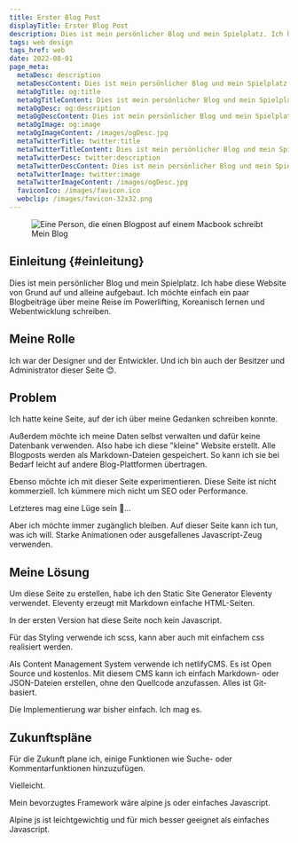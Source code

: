 ```yaml
---
title: Erster Blog Post
displayTitle: Erster Blog Post
description: Dies ist mein persönlicher Blog und mein Spielplatz. Ich habe diese Website von Grund auf und alleine aufgebaut. Ich möchte einfach ein paar Blogbeiträge über meine Reise im Powerlifting, Koreanisch lernen und Webentwicklung.
tags: web design
tags_href: web
date: 2022-08-01
page_meta:
  metaDesc: description
  metaDescContent: Dies ist mein persönlicher Blog und mein Spielplatz. Ich habe diese Website von Grund auf und alleine aufgebaut. Ich möchte einfach ein paar Blogbeiträge über meine Reise im Powerlifting, Koreanisch lernen und Webentwicklung schreiben.
  metaOgTitle: og:title
  metaOgTitleContent: Dies ist mein persönlicher Blog und mein Spielplatz. Ich habe diese Website von Grund auf und alleine aufgebaut. Ich möchte einfach ein paar Blogbeiträge über meine Reise im Powerlifting, Koreanisch lernen und Webentwicklung schreiben.
  metaOgDesc: og:description
  metaOgDescContent: Dies ist mein persönlicher Blog und mein Spielplatz. Ich habe diese Website von Grund auf und alleine aufgebaut. Ich möchte einfach ein paar Blogbeiträge über meine Reise im Powerlifting, Koreanisch lernen und Webentwicklung schreiben.
  metaOgImage: og:image
  metaOgImageContent: /images/ogDesc.jpg
  metaTwitterTitle: twitter:title
  metaTwitterTitleContent: Dies ist mein persönlicher Blog und mein Spielplatz. Ich habe diese Website von Grund auf und alleine aufgebaut. Ich möchte einfach ein paar Blogbeiträge über meine Reise im Powerlifting, Koreanisch lernen und Webentwicklung schreiben.
  metaTwitterDesc: twitter:description
  metaTwitterDescContent: Dies ist mein persönlicher Blog und mein Spielplatz. Ich habe diese Website von Grund auf und alleine aufgebaut. Ich möchte einfach ein paar Blogbeiträge über meine Reise im Powerlifting, Koreanisch lernen und Webentwicklung schreiben.
  metaTwitterImage: twitter:image
  metaTwitterImageContent: /images/ogDesc.jpg
  faviconIco: /images/favicon.ico
  webclip: /images/favicon-32x32.png
---
```


<figure>

<img src="/images/erster-blog-post/blog.jpg" alt="Eine Person, die einen Blogpost auf einem Macbook schreibt">
<figcaption>Mein Blog</figcaption>

</figure>

## Einleitung {#einleitung}

Dies ist mein persönlicher Blog und mein Spielplatz. Ich habe diese Website von Grund auf und alleine aufgebaut. Ich möchte einfach ein paar Blogbeiträge über meine Reise im Powerlifting, Koreanisch lernen und Webentwicklung schreiben.

## Meine Rolle

Ich war der Designer und der Entwickler. Und ich bin auch der Besitzer und Administrator dieser Seite 😊.

## Problem

Ich hatte keine Seite, auf der ich über meine Gedanken schreiben konnte.

Außerdem möchte ich meine Daten selbst verwalten und dafür keine Datenbank verwenden. Also habe ich diese "kleine" Website erstellt. Alle Blogposts werden als Markdown-Dateien gespeichert. So kann ich sie bei Bedarf leicht auf andere Blog-Plattformen übertragen.

Ebenso möchte ich mit dieser Seite experimentieren. Diese Seite ist nicht kommerziell. Ich kümmere mich nicht um SEO oder Performance.

Letzteres mag eine Lüge sein 🥸...

Aber ich möchte immer zugänglich bleiben.
Auf dieser Seite kann ich tun, was ich will. Starke Animationen oder ausgefallenes Javascript-Zeug verwenden.

## Meine Lösung

Um diese Seite zu erstellen, habe ich den Static Site Generator Eleventy verwendet. Eleventy erzeugt mit Markdown einfache HTML-Seiten.

In der ersten Version hat diese Seite noch kein Javascript.

Für das Styling verwende ich scss, kann aber auch mit einfachem css realisiert werden.

Als Content Management System verwende ich netlifyCMS. Es ist Open Source und kostenlos. Mit diesem CMS kann ich einfach Markdown- oder JSON-Dateien erstellen, ohne den Quellcode anzufassen. Alles ist Git-basiert.

Die Implementierung war bisher einfach. Ich mag es.

## Zukunftspläne

Für die Zukunft plane ich, einige Funktionen wie Suche- oder Kommentarfunktionen hinzuzufügen.

Vielleicht.

Mein bevorzugtes Framework wäre alpine js oder einfaches Javascript.

Alpine js ist leichtgewichtig und für mich besser geeignet als einfaches Javascript.
